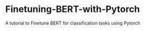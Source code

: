 # Finetuning-BERT-with-Pytorch
A tutorial to Finetune BERT for classification tasks  using  Pytorch
